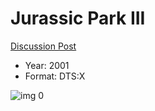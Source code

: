 # Jurassic Park III

[Discussion Post](https://www.avsforum.com/threads/bass-eq-for-filtered-movies.2995212/post-56894592)

* Year: 2001
* Format: DTS:X

![img 0](https://i.imgur.com/U1QZ0bO.jpg)

